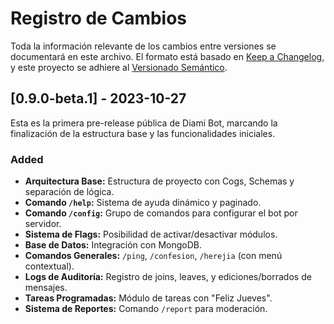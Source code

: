 # Registro de Cambios

Toda la información relevante de los cambios entre versiones se documentará en este archivo.
El formato está basado en [Keep a Changelog](https://keepachangelog.com/en/1.0.0/),
y este proyecto se adhiere al [Versionado Semántico](https://semver.org/spec/v2.0.0.html).



## [0.9.0-beta.1] - 2023-10-27

Esta es la primera pre-release pública de Diami Bot, marcando la finalización de la estructura base y las funcionalidades iniciales.

### Added
- **Arquitectura Base:** Estructura de proyecto con Cogs, Schemas y separación de lógica.
- **Comando `/help`:** Sistema de ayuda dinámico y paginado.
- **Comando `/config`:** Grupo de comandos para configurar el bot por servidor.
- **Sistema de Flags:** Posibilidad de activar/desactivar módulos.
- **Base de Datos:** Integración con MongoDB.
- **Comandos Generales:** `/ping`, `/confesion`, `/herejia` (con menú contextual).
- **Logs de Auditoría:** Registro de joins, leaves, y ediciones/borrados de mensajes.
- **Tareas Programadas:** Módulo de tareas con "Feliz Jueves".
- **Sistema de Reportes:** Comando `/report` para moderación.
